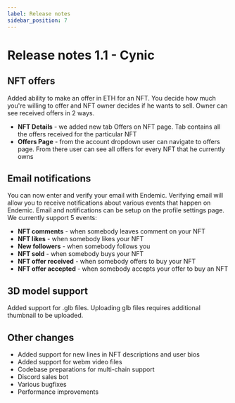 ```yaml
---
label: Release notes
sidebar_position: 7
---
```


# Release notes 1.1 - Cynic

## NFT offers
Added ability to make an offer in ETH for an NFT. You decide how much you're willing to offer and NFT owner decides if he wants to sell. Owner can see received offers in 2 ways. 
- **NFT Details** - we added new tab Offers on NFT page. Tab contains all the offers received for the particular NFT
- **Offers Page** - from the account dropdown user can navigate to offers page. From there user can see all offers for every NFT that he currently owns

## Email notifications
You can now enter and verify your email with Endemic. Verifying email will allow you to receive notifications about various events that happen on Endemic. Email and notifications can be setup on the profile settings page. We currently support 5 events: 
- **NFT comments** - when somebody leaves comment on your NFT
- **NFT likes** - when somebody likes your NFT
- **New followers** - when somebody follows you
- **NFT sold** - when somebody buys your NFT
- **NFT offer received** - when somebody offers to buy your NFT
- **NFT offer accepted** - when somebody accepts your offer to buy an NFT

## 3D model support
Added support for .glb files. Uploading glb files requires additional thumbnail to be uploaded.

## Other changes
- Added support for new lines in NFT descriptions and user bios
- Added support for webm video files
- Codebase preparations for multi-chain support
- Discord sales bot
- Various bugfixes 
- Performance improvements
